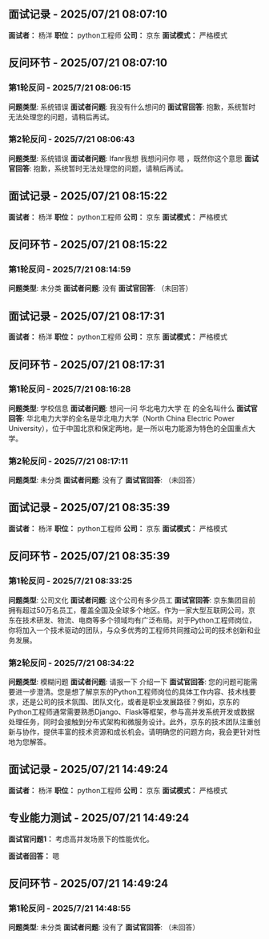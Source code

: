 

<!-- START: 面试记录 - 2025/07/21 08:07:10 -->
## 面试记录 - 2025/07/21 08:07:10

**面试者：** 杨洋
**职位：** python工程师
**公司：** 京东
**面试模式：** 严格模式

<!-- START: 反问环节 -->
## 反问环节 - 2025/07/21 08:07:10

### 第1轮反问 - 2025/7/21 08:06:15
**问题类型**: 系统错误
**面试者问题**: 我没有什么想问的
**面试官回答**: 抱歉，系统暂时无法处理您的问题，请稍后再试。

### 第2轮反问 - 2025/7/21 08:06:43
**问题类型**: 系统错误
**面试者问题**: Ifanr我想 我想问问你 嗯 ，既然你这个意思
**面试官回答**: 抱歉，系统暂时无法处理您的问题，请稍后再试。

<!-- END: 反问环节 -->

<!-- END: 面试记录 - 2025/07/21 08:07:10 -->


<!-- START: 面试记录 - 2025/07/21 08:15:22 -->
## 面试记录 - 2025/07/21 08:15:22

**面试者：** 杨洋
**职位：** python工程师
**公司：** 京东
**面试模式：** 严格模式

<!-- START: 反问环节 -->
## 反问环节 - 2025/07/21 08:15:22

### 第1轮反问 - 2025/7/21 08:14:59
**问题类型**: 未分类
**面试者问题**: 没有
**面试官回答**: （未回答）

<!-- END: 反问环节 -->

<!-- END: 面试记录 - 2025/07/21 08:15:22 -->


<!-- START: 面试记录 - 2025/07/21 08:17:31 -->
## 面试记录 - 2025/07/21 08:17:31

**面试者：** 杨洋
**职位：** python工程师
**公司：** 京东
**面试模式：** 严格模式

<!-- START: 反问环节 -->
## 反问环节 - 2025/07/21 08:17:31

### 第1轮反问 - 2025/7/21 08:16:28
**问题类型**: 学校信息
**面试者问题**: 想问一问 华北电力大学 在 的全名叫什么
**面试官回答**: 华北电力大学的全名是华北电力大学（North China Electric Power University），位于中国北京和保定两地，是一所以电力能源为特色的全国重点大学。

### 第2轮反问 - 2025/7/21 08:17:11
**问题类型**: 未分类
**面试者问题**: 没有了
**面试官回答**: （未回答）

<!-- END: 反问环节 -->

<!-- END: 面试记录 - 2025/07/21 08:17:31 -->


<!-- START: 面试记录 - 2025/07/21 08:35:39 -->
## 面试记录 - 2025/07/21 08:35:39

**面试者：** 杨洋
**职位：** python工程师
**公司：** 京东
**面试模式：** 严格模式

<!-- START: 反问环节 -->
## 反问环节 - 2025/07/21 08:35:39

### 第1轮反问 - 2025/7/21 08:33:25
**问题类型**: 公司文化
**面试者问题**: 这个公司有多少员工
**面试官回答**: 京东集团目前拥有超过50万名员工，覆盖全国及全球多个地区。作为一家大型互联网公司，京东在技术研发、物流、电商等多个领域均有广泛布局。对于Python工程师岗位，你将加入一个技术驱动的团队，与众多优秀的工程师共同推动公司的技术创新和业务发展。

### 第2轮反问 - 2025/7/21 08:34:22
**问题类型**: 模糊问题
**面试者问题**: 请报一下 介绍一下
**面试官回答**: 您的问题可能需要进一步澄清。您是想了解京东的Python工程师岗位的具体工作内容、技术栈要求，还是公司的技术氛围、团队文化，或者是职业发展路径？例如，京东的Python工程师通常需要熟悉Django、Flask等框架，参与高并发系统开发或数据处理任务，同时会接触到分布式架构和微服务设计。此外，京东的技术团队注重创新与协作，提供丰富的技术资源和成长机会。请明确您的问题方向，我会更针对性地为您解答。

<!-- END: 反问环节 -->

<!-- END: 面试记录 - 2025/07/21 08:35:39 -->


<!-- START: 面试记录 - 2025/07/21 14:49:24 -->
## 面试记录 - 2025/07/21 14:49:24

**面试者：** 杨洋
**职位：** python工程师
**公司：** 京东
**面试模式：** 严格模式

<!-- START: 专业能力测试 -->
## 专业能力测试 - 2025/07/21 14:49:24

**面试官问题1：**
考虑高并发场景下的性能优化。

**面试者回答：**
嗯

<!-- END: 专业能力测试 -->

<!-- START: 反问环节 -->
## 反问环节 - 2025/07/21 14:49:24

### 第1轮反问 - 2025/7/21 14:48:55
**问题类型**: 未分类
**面试者问题**: 没有了
**面试官回答**: （未回答）

<!-- END: 反问环节 -->

<!-- END: 面试记录 - 2025/07/21 14:49:24 -->
